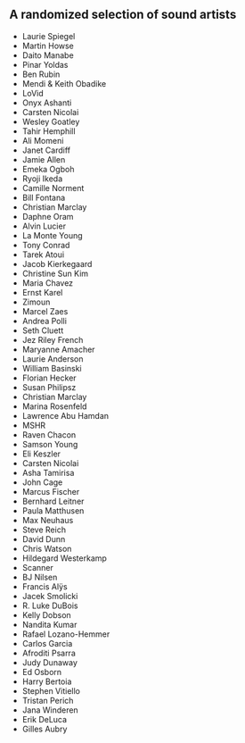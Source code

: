 ## A randomized selection of sound artists
- Laurie Spiegel
- Martin Howse
- Daito Manabe
- Pinar Yoldas
- Ben Rubin
- Mendi & Keith Obadike
- LoVid
- Onyx Ashanti
- Carsten Nicolai
- Wesley Goatley
- Tahir Hemphill
- Ali Momeni
- Janet Cardiff
- Jamie Allen
- Emeka Ogboh
- Ryoji Ikeda
- Camille Norment 
- Bill Fontana
- Christian Marclay
- Daphne Oram
- Alvin Lucier
- La Monte Young
- Tony Conrad
- Tarek Atoui
- Jacob Kierkegaard
- Christine Sun Kim
- Maria Chavez
- Ernst Karel
- Zimoun
- Marcel Zaes
- Andrea Polli
- Seth Cluett
- Jez Riley French
- Maryanne Amacher
- Laurie Anderson
- William Basinski
- Florian Hecker
- Susan Philipsz
- Christian Marclay
- Marina Rosenfeld
- Lawrence Abu Hamdan
- MSHR
- Raven Chacon
- Samson Young
- Eli Keszler
- Carsten Nicolai
- Asha Tamirisa
- John Cage
- Marcus Fischer
- Bernhard Leitner
- Paula Matthusen
- Max Neuhaus
- Steve Reich
- David Dunn
- Chris Watson
- Hildegard Westerkamp
- Scanner
- BJ Nilsen
- Francis Alÿs
- Jacek Smolicki
- R. Luke DuBois
- Kelly Dobson
- Nandita Kumar
- Rafael Lozano-Hemmer
- Carlos Garcia
- Afroditi Psarra
- Judy Dunaway
- Ed Osborn
- Harry Bertoia
- Stephen Vitiello
- Tristan Perich
- Jana Winderen
- Erik DeLuca
- Gilles Aubry
